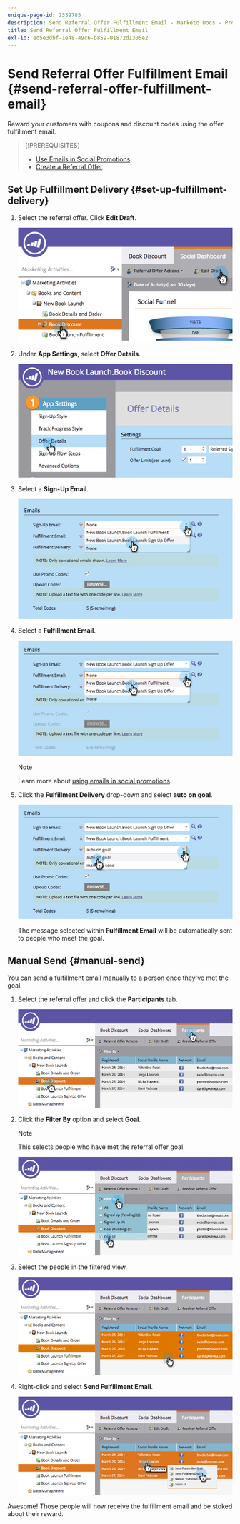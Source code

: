 ```yaml
---
unique-page-id: 2359785
description: Send Referral Offer Fulfillment Email - Marketo Docs - Product Documentation
title: Send Referral Offer Fulfillment Email
exl-id: ed5e3dbf-1e48-49c6-b859-01872d1305e2
---
```

# Send Referral Offer Fulfillment Email {#send-referral-offer-fulfillment-email}

Reward your customers with coupons and discount codes using the offer fulfillment email.

>[!PREREQUISITES]
>
>* [Use Emails in Social Promotions](/help/marketo/product-docs/demand-generation/social/social-functions/use-emails-in-social-promotions.md)
>* [Create a Referral Offer](/help/marketo/product-docs/demand-generation/social/referral-offers/create-a-referral-offer.md)

## Set Up Fulfillment Delivery {#set-up-fulfillment-delivery}

1. Select the referral offer. Click **Edit Draft**.

   ![](assets/image2015-4-20-16-3a3-3a14.png)

1. Under **App Settings**, select **Offer Details**.

   ![](assets/image2015-4-23-12-3a53-3a16.png)

1. Select a **Sign-Up Email**.

   ![](assets/image2015-4-23-12-3a58-3a52.png)

1. Select a **Fulfillment Email**.

   ![](assets/image2015-4-23-13-3a4-3a40.png)

   >[!NOTE]
   >
   >Learn more about [using emails in social promotions](/help/marketo/product-docs/demand-generation/social/social-functions/use-emails-in-social-promotions.md).

1. Click the **Fulfillment Delivery** drop-down and select **auto on goal**.

   ![](assets/image2015-4-23-13-3a13-3a33.png)

   The message selected within **Fulfillment Email** will be automatically sent to people who meet the goal.

## Manual Send {#manual-send}

You can send a fulfillment email manually to a person once they've met the goal.

1. Select the referral offer and click the **Participants** tab.

   ![](assets/image2015-4-20-15-3a37-3a14.png)

1. Click the **Filter By** option and select **Goal**.

   >[!NOTE]
   >
   >This selects people who have met the referral offer goal.

   ![](assets/image2015-4-20-15-3a59-3a11.png)

1. Select the people in the filtered view.

   ![](assets/2015-04-23-13-08-53.png)

1. Right-click and select **Send Fulfillment Email**.

   ![](assets/2015-04-20-15-54-13.png)

Awesome! Those people will now receive the fulfillment email and be stoked about their reward.
